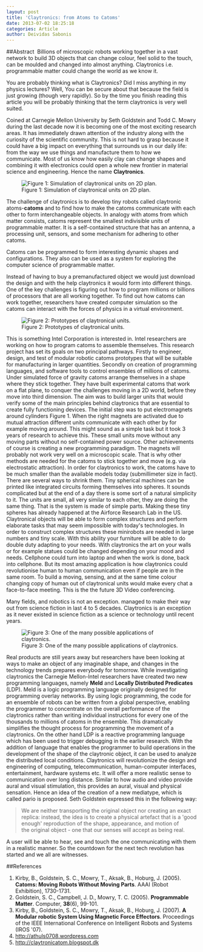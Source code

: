 ```yaml
---
layout: post
title: 'Claytronics: from Atoms to Catoms'
date: 2013-07-02 18:25:18
categories: Article
author: Deividas Sabonis
---
```


##Abstract 
Billions of microscopic robots working together in a vast network to build 3D objects that can change colour, feel solid to the touch, can be moulded and changed into almost anything. Claytronics i.e. programmable matter could change the world as we know it.

You are probably thinking what is Claytronics? Did I miss anything in my physics lectures? Well, You can be secure about that because the field is just growing (though very rapidly). So by the time you finish reading this article you will be probably thinking that the term claytronics is very well suited.

Coined at Carnegie Mellon University by Seth Goldstein and Todd C. Mowry during the last decade now it is becoming one of the most exciting research areas. It has immediately drawn attention of the industry along with the curiosity of the scientific community. This is not hard to grasp because it could have a big impact on everything that surrounds us in our daily life: from the way we use things and manufacture them to how we communicate. Most of us know how easily clay can change shapes and combining it with electronics could open a whole new frontier in material science and engineering. Hence the name **Claytronics**.

<figure>
  <img src="{{ site.url }}/assets/globes-300x223.jpg" alt="Figure 1: Simulation of claytronical units on 2D plan.">
  <figcaption>Figure 1: Simulation of claytronical units on 2D plan.</figcaption>
</figure>

The challenge of claytronics is to develop tiny robots called claytronic atoms-**catoms** and to find how to make the catoms communicate with each other to form interchangeable objects. In analogy with atoms from which matter consists, catoms represent the smallest indivisible units of programmable matter. It is a self-contained structure that has an antenna, a processing unit, sensors, and some mechanism for adhering to other catoms.

Catoms can be programmed to form interesting dynamic shapes and configurations. They also can be used as a system for exploring the computer science of programmable matter.

Instead of having to buy a premanufactured object we would just download the design and with the help claytronics it would form into different things. One of the key challenges is figuring out how to program millions or billions of processors that are all working together. To find out how catoms can work together, researchers have created computer simulation so the catoms can interact with the forces of physics in a virtual environment.

<figure>
  <img src="{{ site.url }}/assets/unites-300x200.jpg" alt="Figure 2: Prototypes of claytronical units.">
  <figcaption>Figure 2: Prototypes of claytronical units.</figcaption>
</figure>

This is something Intel Corporation is interested in. Intel researchers are working on how to program catoms to assemble themselves. This research project has set its goals on two principal pathways. Firstly to engineer, design, and test of modular robotic catoms prototypes that will be suitable for manufacturing in larger quantities. Secondly on creation of programming languages, and software tools to control ensembles of millions of catoms. Under simulated force of gravity catoms arrange themselves in a shape where they stick together. They have built experimental catoms that work on a flat plane, to conquer the challenges moving in a 2D world, before they move into third dimension. The aim was to build larger units that would verify some of the main principles behind claytronics that are essential to create fully functioning devices. The initial step was to put electromagnets around cylinders Figure 1. When the right magnets are activated due to mutual attraction different units communicate with each other by for example moving around. This might sound as a simple task but it took 3 years of research to achieve this. These small units move without any moving parts without no self-contained power source. Other achievements of course is creating a new programming paradigm. The magnets will probably not work very well on a microscopic scale. That is why other methods are needed for the catoms to stick together and move (e.g. via electrostatic attraction). In order for claytronics to work, the catoms have to be much smaller than the available models today (submillimeter size in fact). There are several ways to shrink them. Tiny spherical machines can be printed like integrated circuits forming themselves into spheres. It sounds complicated but at the end of a day there is some sort of a natural simplicity to it. The units are small, all very similar to each other, they are doing the same thing. That is the system is made of simple parts. Making these tiny spheres has already happened at the Airforce Research Lab in the US. Claytronical objects will be able to form complex structures and perform elaborate tasks that may seem impossible with today's technologies. In order to construct complex structures these minirobots are needed in large numbers and tiny scale. With this ability your furniture will be able to do double duty adapting to your needs. With claytronics the art on your walls or for example statues could be changed depending on your mood and needs. Cellphone could turn into laptop and when the work is done, back into cellphone. But its most amazing application is how claytronics could revolutionise human to human communication even if people are in the same room. To build a moving, sensing, and at the same time colour changing copy of human out of claytronical units would make every chat a face-to-face meeting. This is the the future 3D Video conferencing.

Many fields, and robotics is not an exception. managed to make their way out from science fiction in last 4 to 5 decades. Claytronics is an exception as it never existed in science fiction as a science or technology until recent years.

<figure>
  <img src="{{ site.url }}/assets/car-300x223.jpg" alt="Figure 3: One of the many possible applications of claytronics.">
  <figcaption>Figure 3: One of the many possible applications of claytronics.</figcaption>
</figure>

Real products are still years away but researchers have been looking at ways to make an object of any imaginable shape, and changes in the technology trends prepares everybody for tomorrow. While investigating claytronics the Carnegie Mellon-Intel researchers have created two new programming languages, namely **Meld** and **Locally Distributed Predicates** (LDP). Meld is a logic programming language originally designed for programming overlay networks. By using logic programming, the code for an ensemble of robots can be written from a global perspective, enabling the programmer to concentrate on the overall performance of the claytronics rather than writing individual instructions for every one of the thousands to millions of catoms in the ensemble. This dramatically simplifies the thought process for programming the movement of a claytronics. On the other hand LDP is a reactive programming language which has been used to trigger debugging in the earlier research. With the addition of language that enables the programmer to build operations in the development of the shape of the claytronic object, it can be used to analyze the distributed local conditions. Claytronics will revolutionize the design and engineering of computing, telecommunication, human-computer interfaces, entertainment, hardware systems etc. It will offer a more realistic sense to communication over long distance. Similar to how audio and video provide aural and visual stimulation, this provides an aural, visual and physical sensation. Hence an idea of the creation of a new mediatype, which is called pario is proposed. Seth Goldstein expressed this in the following way:

> We are neither transporting the original object nor creating an exact replica: instead, the idea is to create a physical artefact that is a 'good enough' reproduction of the shape, appearance, and motion of the original object - one that our senses will accept as being real.

A user will be able to hear, see and touch the one communicating with them in a realistic manner. So the countdown for the next tech revolution has started and we all are witnesses.

##References
1. Kirby, B., Goldstein, S. C., Mowry, T., Aksak, B., Hoburg, J. (2005). **Catoms: Moving Robots Without Moving Parts**. AAAI (Robot Exhibition), 1730-1731.
2. Goldstein, S. C., Campbell, J. D., Mowry, T. C. (2005). **Programmable Matter**. Computer, **38**(6), 99-101.
3. Kirby, B., Goldstein, S. C., Mowry, T., Aksak, B., Hoburg, J. (2007). **A Modular robotic System Using Magnetic Force Effectors**. Proceedings of the IEEE International Conference on Intelligent Robots and Systems (IROS '07).
4. <a href="http://athuls0708.wordpress.com">http://athuls0708.wordpress.com</a>
5. <a href="http://claytronicatom.blogspot.dk">http://claytronicatom.blogspot.dk</a>
